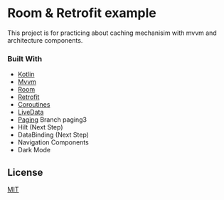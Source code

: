 # Room & Retrofit example

This project is for practicing about caching mechanisim with mvvm and architecture components.

### Built With

* [Kotlin](https://kotlinlang.org/)
* [Mvvm](https://developer.android.com/jetpack/guide)
* [Room](https://developer.android.com/topic/libraries/architecture/room)
* [Retrofit](https://square.github.io/retrofit/)
* [Coroutines](https://kotlinlang.org/docs/reference/coroutines/coroutines-guide.html)
* [LiveData](https://developer.android.com/topic/libraries/architecture/livedata)
* [Paging](https://developer.android.com/topic/libraries/architecture/paging) Branch paging3
* Hilt (Next Step)
* DataBinding (Next Step)
* Navigation Components
* Dark Mode


## License
[MIT](https://choosealicense.com/licenses/mit/)

